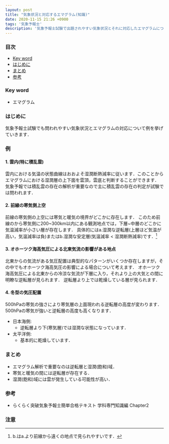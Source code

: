 ```yaml
---
layout: post
title: "気象状況と対応するエマグラム(知識)"
date: 2020-11-15 21:26 +0900
tags: '気象予報士'
description: '気象予報士試験で出題されやすい気象状況とそれに対応したエマグラムについてまとめます．'
---
```


### 目次
- [Key word](#key-word)
- [はじめに](#はじめに)
- [まとめ](#まとめ)
- [参考](#参考)

### Key word
- エマグラム

### はじめに
気象予報士試験でも問われやすい気象状況とエマグラムの対応について例を挙げていきます．

### 例

#### 1. 雲内(特に積乱雲)
雲内における気温の状態曲線はおおよそ湿潤断熱減率に従います．このことからエマグラムにおける湿潤層の上下面を雲頂，雲底と判断することができます．
気象予報では積乱雲の存在の解析が重要なので主に積乱雲の存在の判定が試験では問われます．

#### 2. 前線の寒気側上空
前線の寒気側の上空には寒気と暖気の境界がどこかに存在します．
このため前線のから寒気側に200~300km以内にある観測地点では，下層~中層のどこかに気温減率が小さい層が存在します．
具体的にはa.湿潤な逆転層(上層ほど気温が高い，気温減率は負)またはb.湿潤な安定層(気温減率 < 湿潤断熱減率)です．[^zensen]

#### 3. オホーツク海高気圧による北東気流の影響がある地点
北東からの気流がある気圧配置は典型的なパターンがいくつか存在しますが，その中でもオホーツク海高気圧の影響による場合について考えます．
オホーツク海高気圧による北東からの冷涼な気流が下層に入り，それより上の大気との間に明瞭な逆転層が見られます．
逆転層より上では乾燥している層が見られます．

#### 4. 冬型の気圧配置
500hPaの寒気の強さにより寒気層の上面現われる逆転層の高度が変わります．500hPaの寒気が強いと逆転層の高度も高くなります．
- 日本海側:
  - 逆転層より下(寒気層)では湿潤な状態になっています．
- 太平洋側:
  - 基本的に乾燥しています．

### まとめ
- エマグラム解析で重要なのは逆転層と湿潤(飽和)域．
- 寒気と暖気の間には逆転層が存在する．
- 湿潤(飽和)域には雲が発生している可能性が高い．

### 参考
- らくらく突破気象予報士簡単合格テキスト 学科専門知識編 Chapter2

### 注意
[^zensen]: b.はa.より前線から遠くの地点で見られやすいです．
